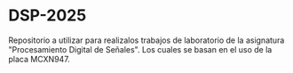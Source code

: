 # DSP-2025
Repositorio a utilizar para realizalos trabajos de laboratorio de la asignatura "Procesamiento Digital de Señales". Los cuales se basan en el uso de la placa MCXN947.

